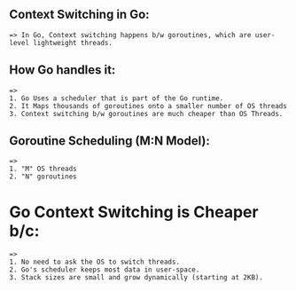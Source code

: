 


## Context Switching in Go:
    => In Go, Context switching happens b/w goroutines, which are user-level lightweight threads.

## How Go handles it:
    =>
    1. Go Uses a scheduler that is part of the Go runtime.
    2. It Maps thousands of goroutines onto a smaller number of OS threads
    3. Context switching b/w goroutines are much cheaper than OS Threads.


## Goroutine Scheduling (M:N Model):
    =>
    1. "M" OS threads
    2. "N" goroutines


# Go Context Switching is Cheaper b/c:
    =>
    1. No need to ask the OS to switch threads.
    2. Go's scheduler keeps most data in user-space.
    3. Stack sizes are small and grow dynamically (starting at 2KB).


